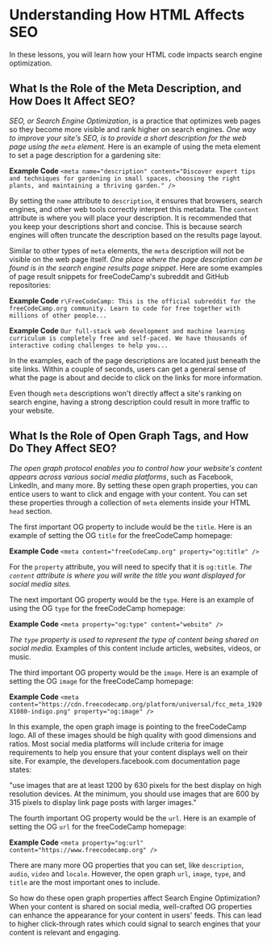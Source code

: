 # Understanding How HTML Affects SEO

In these lessons, you will learn how your HTML code impacts search engine optimization.

## What Is the Role of the Meta Description, and How Does It Affect SEO?

*SEO, or Search Engine Optimization*, is a practice that optimizes web pages so they become more visible and rank higher on search engines. *One way to improve your site's SEO, is to provide a short description for the web page using the `meta` element.* Here is an example of using the meta element to set a page description for a gardening site:

**Example Code**
```<meta name="description" content="Discover expert tips and techniques for gardening in small spaces, choosing the right plants, and maintaining a thriving garden." />```

By setting the `name` attribute to `description`, it ensures that browsers, search engines, and other web tools correctly interpret this metadata. The `content` attribute is where you will place your description. It is recommended that you keep your descriptions short and concise. This is because search engines will often truncate the description based on the results page layout.

Similar to other types of `meta` elements, the `meta` description will not be visible on the web page itself. *One place where the page description can be found is in the search engine results page snippet*. Here are some examples of page result snippets for freeCodeCamp's subreddit and GitHub repositories:

**Example Code**
```r\FreeCodeCamp: This is the official subreddit for the freeCodeCamp.org community. Learn to code for free together with millions of other people...```

**Example Code**
```Our full-stack web development and machine learning curriculum is completely free and self-paced. We have thousands of interactive coding challenges to help you...```

In the examples, each of the page descriptions are located just beneath the site links. Within a couple of seconds, users can get a general sense of what the page is about and decide to click on the links for more information.

Even though `meta` descriptions won't directly affect a site's ranking on search engine, having a strong description could result in more traffic to your website.

## What Is the Role of Open Graph Tags, and How Do They Affect SEO?

*The open graph protocol enables you to control how your website's content appears across various social media platforms*, such as Facebook, LinkedIn, and many more. By setting these open graph properties, you can entice users to want to click and engage with your content. You can set these properties through a collection of `meta` elements inside your HTML `head` section.

The first important OG property to include would be the `title`. Here is an example of setting the OG `title` for the freeCodeCamp homepage:

**Example Code**
```<meta content="freeCodeCamp.org" property="og:title" />```

For the `property` attribute, you will need to specify that it is `og:title`. *The `content` attribute is where you will write the title you want displayed for social media sites.*

The next important OG property would be the `type`. Here is an example of using the OG `type` for the freeCodeCamp homepage:

**Example Code**
```<meta property="og:type" content="website" />```

*The `type` property is used to represent the type of content being shared on social media.* Examples of this content include articles, websites, videos, or music.

The third important OG property would be the `image`. Here is an example of setting the OG `image` for the freeCodeCamp homepage:

**Example Code**
```<meta content="https://cdn.freecodecamp.org/platform/universal/fcc_meta_1920X1080-indigo.png" property="og:image" />```

In this example, the open graph image is pointing to the freeCodeCamp logo. All of these images should be high quality with good dimensions and ratios. Most social media platforms will include criteria for image requirements to help you ensure that your content displays well on their site. For example, the developers.facebook.com documentation page states:

"use images that are at least 1200 by 630 pixels for the best display on high resolution devices. At the minimum, you should use images that are 600 by 315 pixels to display link page posts with larger images."

The fourth important OG property would be the `url`. Here is an example of setting the OG `url` for the freeCodeCamp homepage:

**Example Code**
```<meta property="og:url" content="https://www.freecodecamp.org" />```

There are many more OG properties that you can set, like `description`, `audio`, `video` and `locale`. However, the open graph `url`, `image`, `type`, and `title` are the most important ones to include.

So how do these open graph properties affect Search Engine Optimization? When your content is shared on social media, well-crafted OG properties can enhance the appearance for your content in users' feeds. This can lead to higher click-through rates which could signal to search engines that your content is relevant and engaging.
